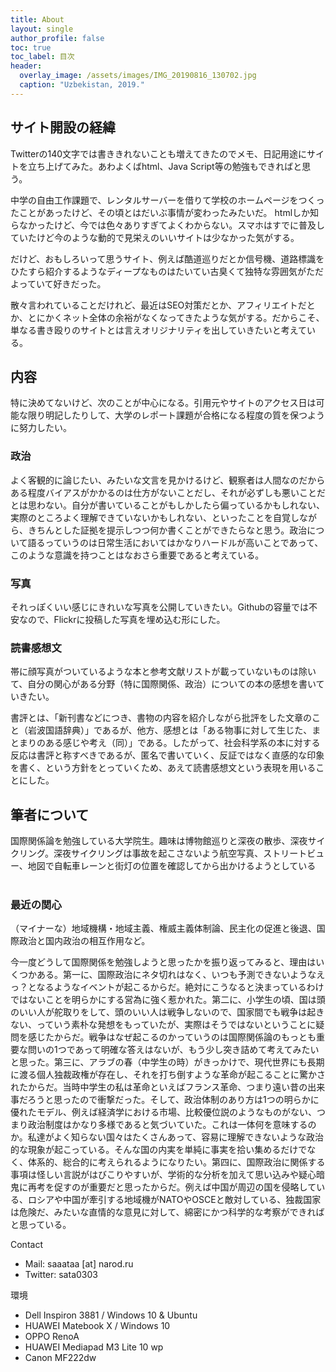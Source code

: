 ```yaml
---
title: About
layout: single
author_profile: false
toc: true
toc_label: 目次
header:
  overlay_image: /assets/images/IMG_20190816_130702.jpg
  caption: "Uzbekistan, 2019."
---
```


## サイト開設の経緯
Twitterの140文字では書ききれないことも増えてきたのでメモ、日記用途にサイトを立ち上げてみた。あわよくばhtml、Java Script等の勉強もできればと思う。

中学の自由工作課題で、レンタルサーバーを借りて学校のホームページをつくったことがあったけど、その頃とはだいぶ事情が変わったみたいだ。
htmlしか知らなかったけど、今では色々ありすぎてよくわからない。スマホはすでに普及していたけど今のような動的で見栄えのいいサイトは少なかった気がする。

だけど、おもしろいって思うサイト、例えば酷道巡りだとか信号機、道路標識をひたすら紹介するようなディープなものはたいてい古臭くて独特な雰囲気がただよっていて好きだった。

散々言われていることだけれど、最近はSEO対策だとか、アフィリエイトだとか、とにかくネット全体の余裕がなくなってきたような気がする。だからこそ、単なる書き殴りのサイトとは言えオリジナリティを出していきたいと考えている。

## 内容
特に決めてないけど、次のことが中心になる。引用元やサイトのアクセス日は可能な限り明記したりして、大学のレポート課題が合格になる程度の質を保つように努力したい。

### 政治
よく客観的に論じたい、みたいな文言を見かけるけど、観察者は人間なのだからある程度バイアスがかかるのは仕方がないことだし、それが必ずしも悪いことだとは思わない。自分が書いていることがもしかしたら偏っているかもしれない、実際のところよく理解できていないかもしれない、といったことを自覚しながら、きちんとした証拠を提示しつつ何か書くことができたらなと思う。政治について語るっていうのは日常生活においてはかなりハードルが高いことであって、このような意識を持つことはなおさら重要であると考えている。


### 写真
それっぽくいい感じにきれいな写真を公開していきたい。Githubの容量では不安なので、Flickrに投稿した写真を埋め込む形にした。

### 読書感想文
帯に顔写真がついているような本と参考文献リストが載っていないものは除いて、自分の関心がある分野（特に国際関係、政治）についての本の感想を書いていきたい。

書評とは、「新刊書などにつき、書物の内容を紹介しながら批評をした文章のこと（岩波国語辞典）」であるが、他方、感想とは「ある物事に対して生じた、まとまりのある感じや考え（同）」である。したがって、社会科学系の本に対する反応は書評と称すべきであるが、匿名で書いていく、反証ではなく直感的な印象を書く、という方針をとっていくため、あえて読書感想文という表現を用いることにした。


## 筆者について
国際関係論を勉強している大学院生。趣味は博物館巡りと深夜の散歩、深夜サイクリング。深夜サイクリングは事故を起こさないよう航空写真、ストリートビュー、地図で自転車レーンと街灯の位置を確認してから出かけるようとしている<br><br>

### 最近の関心
（マイナーな）地域機構・地域主義、権威主義体制論、民主化の促進と後退、国際政治と国内政治の相互作用など。

今一度どうして国際関係を勉強しようと思ったかを振り返ってみると、理由はいくつかある。第一に、国際政治にネタ切れはなく、いつも予測できないようなえっ？となるようなイベントが起こるからだ。絶対にこうなると決まっているわけではないことを明らかにする営為に強く惹かれた。第二に、小学生の頃、国は頭のいい人が舵取りをして、頭のいい人は戦争しないので、国家間でも戦争は起きない、っていう素朴な発想をもっていたが、実際はそうではないということに疑問を感じたからだ。戦争はなぜ起こるのかっていうのは国際関係論のもっとも重要な問いの1つであって明確な答えはないが、もう少し突き詰めて考えてみたいと思った。第三に、アラブの春（中学生の時）がきっかけで、現代世界にも長期に渡る個人独裁政権が存在し、それを打ち倒すような革命が起こることに驚かされたからだ。当時中学生の私は革命といえばフランス革命、つまり遠い昔の出来事だろうと思ったので衝撃だった。そして、政治体制のあり方は1つの明らかに優れたモデル、例えば経済学における市場、比較優位説のようなものがない、つまり政治制度はかなり多様であると気づいていた。これは一体何を意味するのか。私達がよく知らない国々はたくさんあって、容易に理解できないような政治的な現象が起こっている。そんな国の内実を単純に事実を拾い集めるだけでなく、体系的、総合的に考えられるようになりたい。第四に、国際政治に関係する事項は怪しい言説がはびこりやすいが、学術的な分析を加えて思い込みや疑心暗鬼に再考を促すのが重要だと思ったからだ。例えば中国が周辺の国を侵略している、ロシアや中国が牽引する地域機がNATOやOSCEと敵対している、独裁国家は危険だ、みたいな直情的な意見に対して、綿密にかつ科学的な考察ができればと思っている。


<i class="far fa-address-card"></i> Contact <br>
<ul>
<li> Mail: saaataa [at] narod.ru</li>
<li> Twitter: sata0303</li>
</ul>

<i class="fas fa-laptop-house"></i> 環境<br>
<ul>
<li>Dell Inspiron 3881 / Windows 10 & Ubuntu </li>
<li>HUAWEI Matebook X / Windows 10 </li>
<li>OPPO RenoA  </li>
<li>HUAWEI Mediapad M3 Lite 10 wp</li>
<li>Canon MF222dw</li>
</ul>

